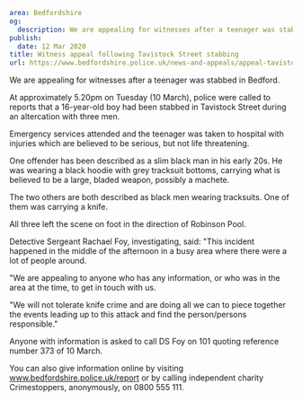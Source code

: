 ```yaml
area: Bedfordshire
og:
  description: We are appealing for witnesses after a teenager was stabbed in Bedford.
publish:
  date: 12 Mar 2020
title: Witness appeal following Tavistock Street stabbing
url: https://www.bedfordshire.police.uk/news-and-appeals/appeal-tavistock-street-stabbing-mar20
```

We are appealing for witnesses after a teenager was stabbed in Bedford.

At approximately 5.20pm on Tuesday (10 March), police were called to reports that a 16-year-old boy had been stabbed in Tavistock Street during an altercation with three men.

Emergency services attended and the teenager was taken to hospital with injuries which are believed to be serious, but not life threatening.

One offender has been described as a slim black man in his early 20s. He was wearing a black hoodie with grey tracksuit bottoms, carrying what is believed to be a large, bladed weapon, possibly a machete.

The two others are both described as black men wearing tracksuits. One of them was carrying a knife.

All three left the scene on foot in the direction of Robinson Pool.

Detective Sergeant Rachael Foy, investigating, said: "This incident happened in the middle of the afternoon in a busy area where there were a lot of people around.

"We are appealing to anyone who has any information, or who was in the area at the time, to get in touch with us.

"We will not tolerate knife crime and are doing all we can to piece together the events leading up to this attack and find the person/persons responsible."

Anyone with information is asked to call DS Foy on 101 quoting reference number 373 of 10 March.

You can also give information online by visiting www.bedfordshire.police.uk/report or by calling independent charity Crimestoppers, anonymously, on 0800 555 111.
